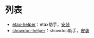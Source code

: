 # 列表

- [etax-helper](./packages/etax-helper)：etax助手，[安装](https://raw.githubusercontent.com/kxx/k-script/main/packages/etax-helper/dist/etax-helper.user.js)
- [showdoc-helper](./packages/showdoc-helper)：showdoc助手，[安装](https://raw.githubusercontent.com/kxx/k-script/main/packages/etax-helper/dist/showdoc-helper.user.js)
